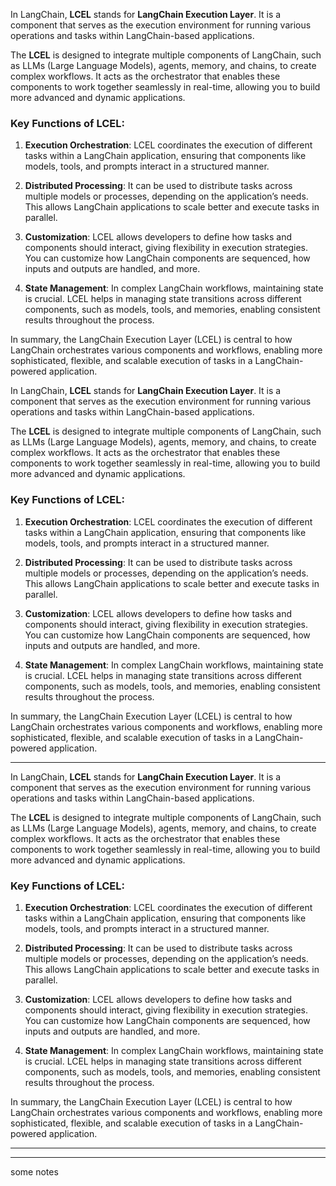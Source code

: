 
In LangChain, **LCEL** stands for **LangChain Execution Layer**. It is a component that serves as the execution environment for running various operations and tasks within LangChain-based applications.

The **LCEL** is designed to integrate multiple components of LangChain, such as LLMs (Large Language Models), agents, memory, and chains, to create complex workflows. It acts as the orchestrator that enables these components to work together seamlessly in real-time, allowing you to build more advanced and dynamic applications.

### Key Functions of LCEL:

1. **Execution Orchestration**: LCEL coordinates the execution of different tasks within a LangChain application, ensuring that components like models, tools, and prompts interact in a structured manner.

2. **Distributed Processing**: It can be used to distribute tasks across multiple models or processes, depending on the application’s needs. This allows LangChain applications to scale better and execute tasks in parallel.

3. **Customization**: LCEL allows developers to define how tasks and components should interact, giving flexibility in execution strategies. You can customize how LangChain components are sequenced, how inputs and outputs are handled, and more.

4. **State Management**: In complex LangChain workflows, maintaining state is crucial. LCEL helps in managing state transitions across different components, such as models, tools, and memories, enabling consistent results throughout the process.

In summary, the LangChain Execution Layer (LCEL) is central to how LangChain orchestrates various components and workflows, enabling more sophisticated, flexible, and scalable execution of tasks in a LangChain-powered application.



In LangChain, **LCEL** stands for **LangChain Execution Layer**. It is a component that serves as the execution environment for running various operations and tasks within LangChain-based applications.

The **LCEL** is designed to integrate multiple components of LangChain, such as LLMs (Large Language Models), agents, memory, and chains, to create complex workflows. It acts as the orchestrator that enables these components to work together seamlessly in real-time, allowing you to build more advanced and dynamic applications.

### Key Functions of LCEL:

1. **Execution Orchestration**: LCEL coordinates the execution of different tasks within a LangChain application, ensuring that components like models, tools, and prompts interact in a structured manner.

2. **Distributed Processing**: It can be used to distribute tasks across multiple models or processes, depending on the application’s needs. This allows LangChain applications to scale better and execute tasks in parallel.

3. **Customization**: LCEL allows developers to define how tasks and components should interact, giving flexibility in execution strategies. You can customize how LangChain components are sequenced, how inputs and outputs are handled, and more.

4. **State Management**: In complex LangChain workflows, maintaining state is crucial. LCEL helps in managing state transitions across different components, such as models, tools, and memories, enabling consistent results throughout the process.

In summary, the LangChain Execution Layer (LCEL) is central to how LangChain orchestrates various components and workflows, enabling more sophisticated, flexible, and scalable execution of tasks in a LangChain-powered application.



---
In LangChain, **LCEL** stands for **LangChain Execution Layer**. It is a component that serves as the execution environment for running various operations and tasks within LangChain-based applications.

The **LCEL** is designed to integrate multiple components of LangChain, such as LLMs (Large Language Models), agents, memory, and chains, to create complex workflows. It acts as the orchestrator that enables these components to work together seamlessly in real-time, allowing you to build more advanced and dynamic applications.

### Key Functions of LCEL:

1. **Execution Orchestration**: LCEL coordinates the execution of different tasks within a LangChain application, ensuring that components like models, tools, and prompts interact in a structured manner.

2. **Distributed Processing**: It can be used to distribute tasks across multiple models or processes, depending on the application’s needs. This allows LangChain applications to scale better and execute tasks in parallel.

3. **Customization**: LCEL allows developers to define how tasks and components should interact, giving flexibility in execution strategies. You can customize how LangChain components are sequenced, how inputs and outputs are handled, and more.

4. **State Management**: In complex LangChain workflows, maintaining state is crucial. LCEL helps in managing state transitions across different components, such as models, tools, and memories, enabling consistent results throughout the process.

In summary, the LangChain Execution Layer (LCEL) is central to how LangChain orchestrates various components and workflows, enabling more sophisticated, flexible, and scalable execution of tasks in a LangChain-powered application.


---

---

some notes